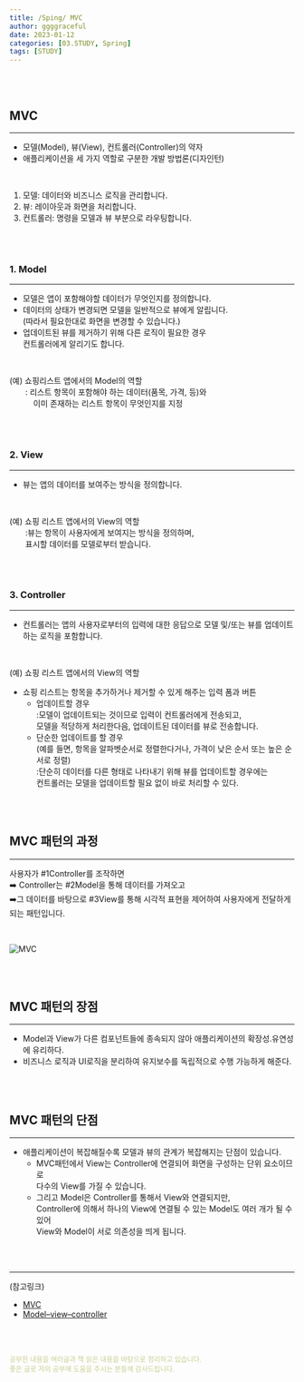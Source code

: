```yaml
---
title: /Sping/ MVC
author: ggggraceful
date: 2023-01-12
categories: [03.STUDY, Spring]
tags: [STUDY]
---
```


<br/>
<br/>

## MVC

---

- ️모델(Model), 뷰(View), 컨트롤러(Controller)의 약자
- 애플리케이션을 세 가지 역할로 구분한 개발 방법론(디자인턴)

<br/>

1. 모델: 데이터와 비즈니스 로직을 관리합니다.
2. 뷰: 레이아웃과 화면을 처리합니다.
3. 컨트롤러: 명령을 모델과 뷰 부분으로 라우팅합니다.

<br/>
<br/>

###  1. Model

---

- 모델은 앱이 포함해야할 데이터가 무엇인지를 정의합니다. 
- 데이터의 상태가 변경되면 모델을 일반적으로 뷰에게 알립니다.  
  (따라서 필요한대로 화면을 변경할 수 있습니다.)
- 업데이트된 뷰를 제거하기 위해 다른 로직이 필요한 경우  
  컨트롤러에게 알리기도 합니다.

<br/>

(예) 쇼핑리스트 앱에서의 Model의 역할  
　　: 리스트 항목이 포함해야 하는 데이터(품목, 가격, 등)와  
　　　이미 존재하는 리스트 항목이 무엇인지를 지정

<br/>
<br/>

### 2. View

---

- 뷰는 앱의 데이터를 보여주는 방식을 정의합니다.

<br/>

(예) 쇼핑 리스트 앱에서의 View의 역할  
　　:뷰는 항목이 사용자에게 보여지는 방식을 정의하며,  
　　표시할 데이터를 모델로부터 받습니다.

<br/>
<br/>

### 3. Controller

---

- 컨트롤러는 앱의 사용자로부터의 입력에 대한 응답으로 모델 및/또는 뷰를 업데이트하는 로직을 포함합니다.

<br/>

(예) 쇼핑 리스트 앱에서의 View의 역할
  - 쇼핑 리스트는 항목을 추가하거나 제거할 수 있게 해주는 입력 폼과 버튼
    - 업데이트할 경우  
      :모델이 업데이트되는 것이므로 입력이 컨트롤러에게 전송되고,  
       모델을 적당하게 처리한다음, 업데이트된 데이터를 뷰로 전송합니다.
    - 단순한 업데이트를 할 경우  
      (예를 들면, 항목을 알파벳순서로 정렬한다거나, 가격이 낮은 순서 또는 높은 순서로 정렬)  
      :단순히 데이터를 다른 형태로 나타내기 위해 뷰를 업데이트할 경우에는  
        컨트롤러는 모델을 업데이트할 필요 없이 바로 처리할 수 있다.
    

<br/>
<br/>

## MVC 패턴의 과정

---

사용자가 #1Controller를 조작하면  
➡️ Controller는 #2Model을 통해 데이터를 가져오고  
➡️그 데이터를 바탕으로 #3View를 통해 시각적 표현을 제어하여 사용자에게 전달하게 되는 패턴입니다.

<br/>

![MVC](https://user-images.githubusercontent.com/109974940/212309281-531784df-cd81-4710-99a7-08d564dca308.png)


<br/>
<br/>

## MVC 패턴의 장점
---

- Model과 View가 다른 컴포넌트들에 종속되지 않아 애플리케이션의 확장성.유연성에 유리하다.
- 비즈니스 로직과 UI로직을 분리하여 유지보수를 독립적으로 수행 가능하게 해준다.

<br/>
<br/>

## MVC 패턴의 단점

---

- 애플리케이션이 복잡해질수록 모델과 뷰의 관계가 복잡해지는 단점이 있습니다.  
  - MVC패턴에서 View는 Controller에 연결되어 화면을 구성하는 단위 요소이므로  
    다수의 View를 가질 수 있습니다.  
  - 그리고 Model은 Controller를 통해서 View와 연결되지만,  
    Controller에 의해서 하나의 View에 연결될 수 있는 Model도 여러 개가 될 수 있어  
    View와 Model이 서로 의존성을 띄게 됩니다.  

<br/>
<br/>

---

(참고링크)

- [MVC](https://developer.mozilla.org/ko/docs/Glossary/MVC#%EB%AA%A8%EB%8D%B8_%EB%B7%B0_%EC%BB%A8%ED%8A%B8%EB%A1%A4%EB%9F%AC_%EC%98%88%EC%8B%9C)
- [Model–view–controller](https://ko.wikipedia.org/wiki/%EB%AA%A8%EB%8D%B8-%EB%B7%B0-%EC%BB%A8%ED%8A%B8%EB%A1%A4%EB%9F%AC)

<br/>
<br/>

<span style="font-size: 12px; color:  #cbce91"> 공부한 내용을 여러글과 책 읽은 내용을 바탕으로 정리하고 있습니다.</span>  
<span style="font-size: 12px; color:  #cbce91"> 좋은 글로 저의 공부에 도움을 주시는 분들께 감사드립니다. </span>

<!--

❤️면접예상질문 ❤️

-->
